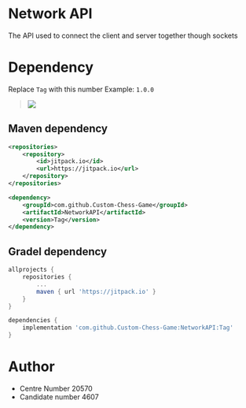 # Network API
The API used to connect the client and server together though sockets

# Dependency

Replace `Tag` with this number
Example: `1.0.0`
> [![](https://jitpack.io/v/Custom-Chess-Game/NetworkAPI.svg)](https://jitpack.io/#Custom-Chess-Game/NetworkAPI)

## Maven dependency
```xml
<repositories>
    <repository>
        <id>jitpack.io</id>
        <url>https://jitpack.io</url>
    </repository>
</repositories>
```
```xml
<dependency>
    <groupId>com.github.Custom-Chess-Game</groupId>
    <artifactId>NetworkAPI</artifactId>
    <version>Tag</version>
</dependency>
```

## Gradel dependency
```gradle
allprojects {
    repositories {
        ...
        maven { url 'https://jitpack.io' }
    }
}
```
```gradle
dependencies {
    implementation 'com.github.Custom-Chess-Game:NetworkAPI:Tag'
}
```

# Author
- Centre Number 20570
- Candidate number 4607
